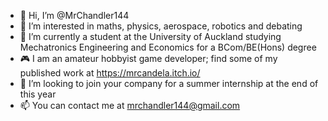 - 👋 Hi, I’m @MrChandler144
- 👀 I’m interested in maths, physics, aerospace, robotics and debating
- 🌱 I’m currently a student at the University of Auckland studying Mechatronics Engineering and Economics for a BCom/BE(Hons) degree
- 🎮 I am an amateur hobbyist game developer; find some of my published work at https://mrcandela.itch.io/
- 💞️ I’m looking to join your company for a summer internship at the end of this year
- 📫 You can contact me at mrchandler144@gmail.com

<!---
MrChandler144/MrChandler144 is a ✨ special ✨ repository because its `README.md` (this file) appears on your GitHub profile.
You can click the Preview link to take a look at your changes.
--->
